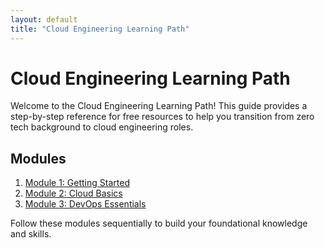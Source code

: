```yaml
---
layout: default
title: "Cloud Engineering Learning Path"
---
```


# Cloud Engineering Learning Path

Welcome to the Cloud Engineering Learning Path! This guide provides a step-by-step reference for free resources to help you transition from zero tech background to cloud engineering roles.

## Modules

1. [Module 1: Getting Started](/modules/module-1)
2. [Module 2: Cloud Basics](/modules/module-2)
3. [Module 3: DevOps Essentials](/modules/module-3)

Follow these modules sequentially to build your foundational knowledge and skills.
